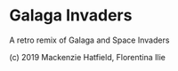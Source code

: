 # Galaga Invaders

A retro remix of Galaga and Space Invaders




(c) 2019 Mackenzie Hatfield, Florentina Ilie
